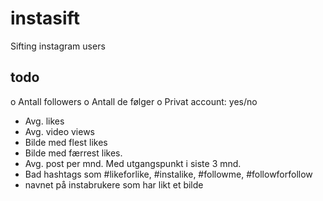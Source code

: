 # instasift
Sifting instagram users


## todo

o Antall followers
o Antall de følger
o Privat account: yes/no
- Avg. likes
- Avg. video views
- Bilde med flest likes
- Bilde med færrest likes.
- Avg. post per mnd. Med utgangspunkt i siste 3 mnd.
- Bad hashtags som  #likeforlike, #instalike, #followme, #followforfollow
- navnet på instabrukere som har likt et bilde
